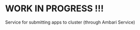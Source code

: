 WORK IN PROGRESS !!! 
=============
Service for submitting apps to cluster (through Ambari Service)
